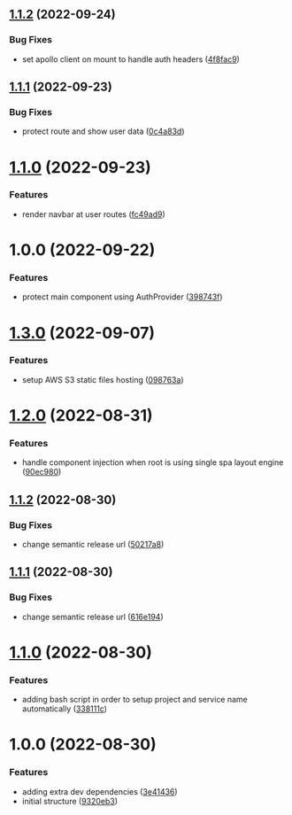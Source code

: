 ## [1.1.2](https://github.com/Insta-Graph/micro-frontend-user/compare/v1.1.1...v1.1.2) (2022-09-24)


### Bug Fixes

* set apollo client on mount to handle auth headers ([4f8fac9](https://github.com/Insta-Graph/micro-frontend-user/commit/4f8fac9263b7a8fda7a55a0716c085f6c24e1d6e))

## [1.1.1](https://github.com/Insta-Graph/micro-frontend-user/compare/v1.1.0...v1.1.1) (2022-09-23)


### Bug Fixes

* protect route and show user data ([0c4a83d](https://github.com/Insta-Graph/micro-frontend-user/commit/0c4a83de0bbf8a3a6d9c791c639bf1fe1843c5d9))

# [1.1.0](https://github.com/Insta-Graph/micro-frontend-user/compare/v1.0.0...v1.1.0) (2022-09-23)


### Features

* render navbar at user routes ([fc49ad9](https://github.com/Insta-Graph/micro-frontend-user/commit/fc49ad9b3a2b8e10a0de095f3810e94d8dec9e9a))

# 1.0.0 (2022-09-22)


### Features

* protect main component using AuthProvider ([398743f](https://github.com/Insta-Graph/micro-frontend-user/commit/398743ffe8cab444bbd67a2a27a433b09cd576b3))

# [1.3.0](https://github.com/edwardramirez31/micro-frontend-template/compare/v1.2.0...v1.3.0) (2022-09-07)


### Features

* setup AWS S3 static files hosting ([098763a](https://github.com/edwardramirez31/micro-frontend-template/commit/098763a4a271fab57165b9200ff5bc46848de1ca))

# [1.2.0](https://github.com/edwardramirez31/micro-frontend-template/compare/v1.1.2...v1.2.0) (2022-08-31)


### Features

* handle component injection when root is using single spa layout engine ([90ec980](https://github.com/edwardramirez31/micro-frontend-template/commit/90ec980fcfec2ccd150a02db933183f456e349a0))

## [1.1.2](https://github.com/edwardramirez31/micro-frontend-template/compare/v1.1.1...v1.1.2) (2022-08-30)


### Bug Fixes

* change semantic release url ([50217a8](https://github.com/edwardramirez31/micro-frontend-template/commit/50217a826e1efdfba0006ca0a31b913f787d1340))

## [1.1.1](https://github.com/edwardramirez31/micro-frontend-template/compare/v1.1.0...v1.1.1) (2022-08-30)


### Bug Fixes

* change semantic release url ([616e194](https://github.com/edwardramirez31/micro-frontend-template/commit/616e1949b0a68b217de5e9b894f0c6a4865c577f))

# [1.1.0](https://github.com/edwardramirez31/micro-frontend-template/compare/v1.0.0...v1.1.0) (2022-08-30)


### Features

* adding bash script in order to setup project and service name automatically ([338111c](https://github.com/edwardramirez31/micro-frontend-template/commit/338111cb74294df5a2efb707fed0fd952328a801))

# 1.0.0 (2022-08-30)


### Features

* adding extra dev dependencies ([3e41436](https://github.com/edwardramirez31/micro-frontend-template/commit/3e4143616e4c81c6907ed78c8b747b953056b07f))
* initial structure ([9320eb3](https://github.com/edwardramirez31/micro-frontend-template/commit/9320eb3453c27c62203ee3c3bc4f61156ac54932))
